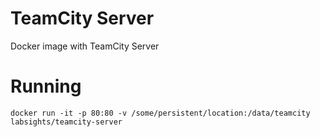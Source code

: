# TeamCity Server

Docker image with TeamCity Server

# Running

    docker run -it -p 80:80 -v /some/persistent/location:/data/teamcity labsights/teamcity-server

